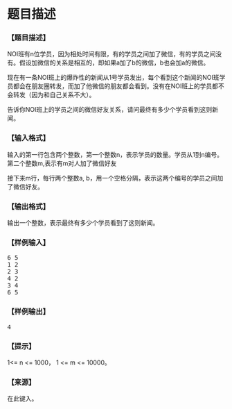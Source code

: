 # 题目描述


<h3>
【题目描述】
</h3>
<p>
NOI班有n位学员，因为相处时间有限，有的学员之间加了微信，有的学员之间没有。假设加微信的关系是相互的，即如果a加了b的微信，b也会加a的微信。
</p>
<p>
现在有一条NOI班上的爆炸性的新闻从1号学员发出，每个看到这个新闻的NOI班学员都会在朋友圈转发，而加了他微信的朋友都会看到。没有在NOI班上的学员都不会转发（因为和自己关系不大）。
</p>
<p>
告诉你NOI班上的学员之间的微信好友关系，请问最终有多少个学员看到这则新闻。
</p>
<h3>
【输入格式】
</h3>
<p>
输入的第一行包含两个整数，第一个整数n，表示学员的数量。学员从1到n编号。第二个整数m,表示有m对人加了微信好友
</p>
<p>
接下来m行，每行两个整数a, b，用一个空格分隔，表示这两个编号的学员之间加了微信好友。
</p>
<h3>
【输出格式】
</h3>
<p>
输出一个整数，表示最终有多少个学员看到了这则新闻。
</p>
<h3>
【样例输入】
</h3>
<pre>6 5
1 2
2 3
4 2
3 4
6 5</pre>
<h3>
【样例输出】
</h3>
<pre>4</pre>
<h3>
【提示】
</h3>
<p>
1&lt;= n &lt;= 1000， 1 &lt;= m &lt;= 10000。
</p>
<h3>
【来源】
</h3>
<p>
在此键入。
</p>
